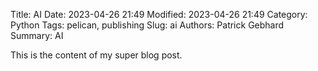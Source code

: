 Title: AI
Date: 2023-04-26 21:49
Modified: 2023-04-26 21:49
Category: Python
Tags: pelican, publishing
Slug: ai
Authors: Patrick Gebhard
Summary: AI

This is the content of my super blog post.